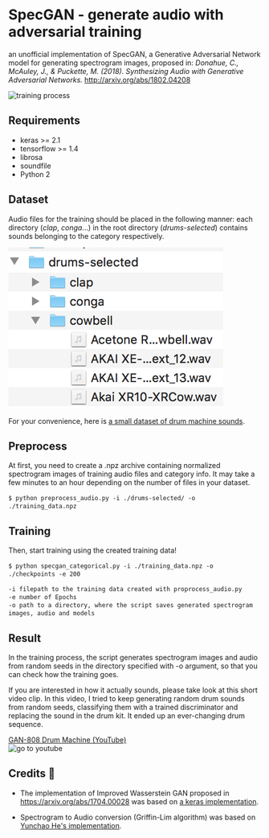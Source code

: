 # SpecGAN - generate audio with adversarial training

an unofficial implementation of SpecGAN, a Generative Adversarial Network model for generating spectrogram images,  proposed in:
_*Donahue, C., McAuley, J., & Puckette, M. (2018). Synthesizing Audio with Generative Adversarial Networks.*_
http://arxiv.org/abs/1802.04208  

![training process](./images/spectrograms_epoch.gif "training")   


Requirements
---
- keras >= 2.1
- tensorflow >= 1.4
- librosa
- soundfile
- Python 2




Dataset
--

Audio files for the training should be placed in the following manner: each directory (_clap_, _conga_...) in the root directory (_drums-selected_) contains sounds belonging to the category respectively.

![Sound dataset](./images/dataset_directory.png "sound dataset")   

For your convenience, here is [a small dataset of drum machine sounds](https://drive.google.com/open?id=1pOIBkOjjafFmHRlB218dyYZ7DsoR8Oyy).

Preprocess
---

At first, you need to create a .npz archive containing normalized spectrogram images of training audio files and category info. It may take a few minutes to an hour depending on the number of files in your dataset.

```
$ python preprocess_audio.py -i ./drums-selected/ -o ./training_data.npz
```


Training
---

Then, start training using the created training data!    

```
$ python specgan_categorical.py -i ./training_data.npz -o ./checkpoints -e 200
```

```
-i filepath to the training data created with proprocess_audio.py
-e number of Epochs
-o path to a directory, where the script saves generated spectrogram images, audio and models  
```

Result
---

In the training process, the script generates spectrogram images and audio from random seeds in the directory specified with -o argument, so that you can check how the training goes.

If you are interested in how it actually sounds, please take look at this short video clip.  In this video, I tried to keep generating random drum sounds from random seeds, classifying them with a trained discriminator and replacing the sound in the drum kit. It ended up an ever-changing drum sequence.

[GAN-808 Drum Machine (YouTube)](https://www.youtube.com/watch?v=z15mU3UORmo)  
![go to youtube](https://i.ytimg.com/vi/z15mU3UORmo/hqdefault.jpg "how it works")


Credits 🙏
---
- The implementation of Improved Wasserstein GAN proposed in https://arxiv.org/abs/1704.00028 was based on [a keras implementation](
https://github.com/keras-team/keras-contrib/blob/master/examples/improved_wgan.py).

- Spectrogram to Audio conversion (Griffin-Lim algorithm) was based on [Yunchao He's implementation](https://github.com/candlewill/Griffin_lim).
